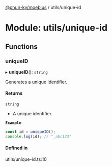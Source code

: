 [@phun-ky/moebius](../README.md) / utils/unique-id

# Module: utils/unique-id

## Functions

### uniqueID

▸ **uniqueID**(): `string`

Generates a unique identifier.

#### Returns

`string`

- A unique identifier.

**`Example`**

```ts
const id = uniqueID();
console.log(id); // "_abc123"
```

#### Defined in

utils/unique-id.ts:10
